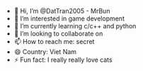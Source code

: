 - 👋 Hi, I’m @DatTran2005 - MrBun
- 👀 I’m interested in game development
- 🌱 I’m currently learning c/c++ and python
- 💞️ I’m looking to collaborate on 
- 📫 How to reach me: secret
- 😄 Country: Viet Nam
- ⚡ Fun fact: I really really love cats

<!---
DatTran2005/DatTran2005 is a ✨ special ✨ repository because its `README.md` (this file) appears on your GitHub profile.
You can click the Preview link to take a look at your changes.
--->
